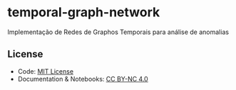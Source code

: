 # temporal-graph-network
Implementação de Redes de Graphos Temporais para análise de anomalias

## License

- Code: [MIT License](./LICENSE_CODE)
- Documentation & Notebooks: [CC BY-NC 4.0](./LICENSE_CONTENT)

